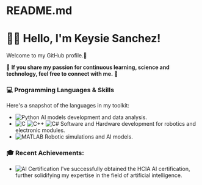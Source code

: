 # README.md

# 👋🏼 Hello, I'm Keysie Sanchez!

Welcome to my GitHub profile.🚀

🌟 **If you share my passion for continuous learning, science and technology, feel free to connect with me.** 🌟

### 💻 Programming Languages & Skills

Here's a snapshot of the languages in my toolkit:

- ![Python](https://img.shields.io/badge/-Python-3776AB?style=flat-square&logo=python&logoColor=white) AI models development and data analysis.
- ![C](https://img.shields.io/badge/-C-00599C?style=flat-square&logo=c&logoColor=white) ![C++](https://img.shields.io/badge/-C++-00599C?style=flat-square&logo=cplusplus&logoColor=white) ![C#](https://img.shields.io/badge/-C%23-239120?style=flat-square&logo=csharp&logoColor=white) Software and Hardware development for robotics and electronic modules.
- ![MATLAB](https://img.shields.io/badge/-MATLAB-0076A8?style=flat-square&logo=mathworks&logoColor=white) Robotic simulations and AI models.

### 🎓 Recent Achievements:
  
- ![AI Certification](https://img.shields.io/badge/-HCIA%20AI%20Certification-FF6A00?style=flat-square&logo=huawei&logoColor=white) I've successfully obtained the HCIA AI certification, further solidifying my expertise in the field of artificial intelligence.
